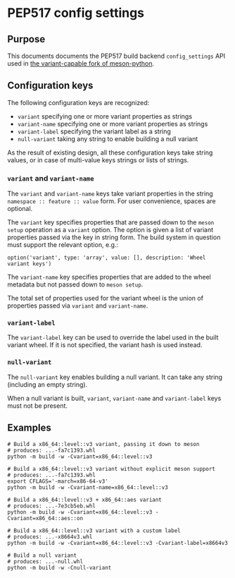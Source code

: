 # PEP517 config settings

## Purpose

This documents documents the PEP517 build backend `config_settings` API
used in [the variant-capable fork of meson-python](
https://github.com/wheelnext/meson-python/tree/wheel-variants).


## Configuration keys

The following configuration keys are recognized:

- `variant` specifying one or more variant properties as strings
- `variant-name` specifying one or more variant properties as strings
- `variant-label` specifying the variant label as a string
- `null-variant` taking any string to enable building a null variant

As the result of existing design, all these configuration keys take
string values, or in case of multi-value keys strings or lists
of strings.


### `variant` and `variant-name`

The `variant` and `variant-name` keys take variant properties
in the string `namespace :: feature :: value` form. For user
convenience, spaces are optional.

The `variant` key specifies properties that are passed down
to the `meson setup` operation as a `variant` option. The option
is given a list of variant properties passed via the key in string form.
The build system in question must support the relevant option, e.g.:

```meson
option('variant', type: 'array', value: [], description: 'Wheel variant keys')
```

The `variant-name` key specifies properties that are added to the wheel
metadata but not passed down to `meson setup`.

The total set of properties used for the variant wheel is the union
of properties passed via `variant` and `variant-name`.


### `variant-label`

The `variant-label` key can be used to override the label used
in the built variant wheel. If it is not specified, the variant hash
is used instead.


### `null-variant`

The `null-variant` key enables building a null variant. It can take
any string (including an empty string).

When a null variant is built, `variant`, `variant-name`
and `variant-label` keys must not be present.


## Examples

```console
# Build a x86_64::level::v3 variant, passing it down to meson
# produces: ...-fa7c1393.whl
python -m build -w -Cvariant=x86_64::level::v3

# Build a x86_64::level::v3 variant without explicit meson support
# produces: ...-fa7c1393.whl
export CFLAGS='-march=x86-64-v3'
python -m build -w -Cvariant-name=x86_64::level::v3

# Build a x86_64::level::v3 + x86_64::aes variant
# produces: ...-7e3cb5eb.whl
python -m build -w -Cvariant=x86_64::level::v3 -Cvariant=x86_64::aes::on

# Build a x86_64::level::v3 variant with a custom label
# produces: ...-x8664v3.whl
python -m build -w -Cvariant=x86_64::level::v3 -Cvariant-label=x8664v3

# Build a null variant
# produces: ...-null.whl
python -m build -w -Cnull-variant
```
